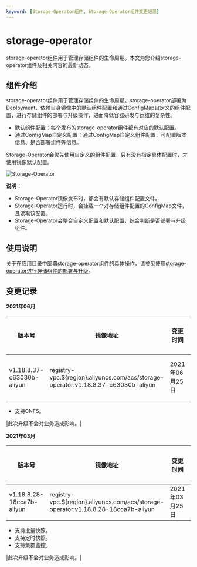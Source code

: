 ```yaml
---
keyword: [Storage-Operator组件, Storage-Operator组件变更记录]
---
```


# storage-operator

storage-operator组件用于管理存储组件的生命周期。本文为您介绍storage-operator组件及相关内容的最新动态。

## 组件介绍

storage-operator组件用于管理存储组件的生命周期。storage-operator部署为Deployment，依赖自身镜像中的默认组件配置和通过ConfigMap自定义的组件配置，进行存储组件的部署与升级操作，进而降低容器研发与运维的复杂性。

-   默认组件配置：每个发布的storage-operator组件都有对应的默认配置。
-   通过ConfigMap自定义配置：通过ConfigMap自定义组件配置，可配置版本信息、是否部署组件等信息。

Storage-Operator会优先使用自定义的组件配置，只有没有指定具体配置时，才使用镜像默认配置。

![Storage-Operator](https://static-aliyun-doc.oss-accelerate.aliyuncs.com/assets/img/zh-CN/9986656161/p253634.png)

**说明：**

-   Storage-Operator镜像发布时，都会有默认存储组件配置文件。
-   Storage-Operator运行时，会挂载一个对存储组件配置的ConfigMap文件，且读取该配置。
-   Storage-Operator会整合自定义配置和默认配置，综合判断是否部署与升级组件。

## 使用说明

关于在应用目录中部署storage-operator组件的具体操作，请参见[使用storage-operator进行存储组件的部署与升级](/cn.zh-CN/Kubernetes集群用户指南/存储-CSI/容器存储运维/使用storage-operator进行存储组件的部署与升级.md)。

## 变更记录

**2021年06月**

|版本号|镜像地址|变更时间|变更内容|变更影响|
|---|----|----|----|----|
|v1.18.8.37-c63030b-aliyun|registry-vpc.$\{region\}.aliyuncs.com/acs/storage-operator:v1.18.8.37-c63030b-aliyun|2021年06月25日|-   支持自动扩容能力。
-   支持CNFS。

|此次升级不会对业务造成影响。|

**2021年03月**

|版本号|镜像地址|变更时间|变更内容|变更影响|
|---|----|----|----|----|
|v1.18.8.28-18cca7b-aliyun|registry-vpc.$\{region\}.aliyuncs.com/acs/storage-operator:v1.18.8.28-18cca7b-aliyun|2021年03月25日|新功能：

-   支持批量快照。
-   支持定时快照。
-   支持集群监控。

|此次升级不会对业务造成影响。|

